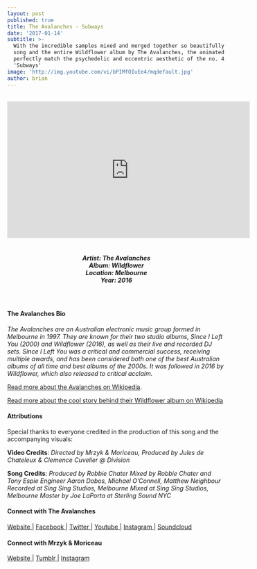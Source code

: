 ```yaml
---
layout: post
published: true
title: The Avalanches - Subways
date: '2017-01-14'
subtitle: >-
  With the incredible samples mixed and merged together so beautifully in this
  song and the entire Wildflower album by The Avalanches, the animated visuals
  perfectly match the psychedelic and eccentric aesthetic of the no. 4 track
  'Subways'
image: 'http://img.youtube.com/vi/bPIMfOIuEe4/mqdefault.jpg'
author: brian
---
```

<br />
<div class="embed-container">
<iframe allowfullscreen="" frameborder="0" height="315" src="https://www.youtube.com/embed/bPIMfOIuEe4?rel=0&am;showinfo=0" width="560"></iframe></div>
<br>
<h5 style="text-align: center;">
Artist: The Avalanches <br>
Album: Wildflower <br>
Location: Melbourne <br>
Year: 2016
</h5>

<br>


#### The Avalanches Bio

*The Avalanches are an Australian electronic music group formed in Melbourne in 1997. They are known for their two studio albums, Since I Left You (2000) and Wildflower (2016), as well as their live and recorded DJ sets. Since I Left You was a critical and commercial success, receiving multiple awards, and has been considered both one of the best Australian albums of all time and best albums of the 2000s. It was followed in 2016 by Wildflower, which also released to critical acclaim.*

<a href="https://en.wikipedia.org/wiki/The_Avalanches" target="_blank">Read more about the Avalanches on Wikipedia</a>.

<a href="https://en.wikipedia.org/wiki/Wildflower_(The_Avalanches_album)" target="_blank">Read more about the cool story behind their Wildflower album on Wikipedia</a>

#### Attributions

Special thanks to everyone credited in the production of this song and the accompanying visuals:

**Video Credits**:
*Directed by Mrzyk & Moriceau,
Produced by Jules de Chateleux & Clemence Cuvelier @ Division*

**Song Credits**:
*Produced by Robbie Chater
Mixed by Robbie Chater and Tony Espie
Engineer Aaron Dobos, Michael O’Connell, Matthew Neighbour
Recorded at Sing Sing Studios, Melbourne
Mixed at Sing Sing Studios, Melbourne 
Master by Joe LaPorta at Sterling Sound NYC*


#### Connect with The Avalanches

<a class="fa fa-globe" href="http://theavalanches.com" target="_blank"> Website </a> |
<a class="fa fa-facebook" href="https://www.facebook.com/theavalanches" target="_blank"> Facebook </a> |
<a class="fa fa-twitter" href="https://twitter.com/theavalanches" target="_blank"> Twitter </a> |
<a class="fa fa-youtube" href="https://www.youtube.com/user/avalanchesofficial" target="_blank"> Youtube </a> |
<a class="fa fa-instagram" href="https://www.instagram.com/theavalanches" target="_blank"> Instagram </a> | 
<a class="fa fa-soundcloud" href="https://soundcloud.com/theavalanches" target="_blank"> Soundcloud </a>


#### Connect with Mrzyk & Moriceau

<a class="fa fa-globe" href="http://1000dessins.com/" target="_blank"> Website </a> | 
<a class="fa fa-tumblr" href="https://mrzykmoriceau.tumblr.com/" target="_blank"> Tumblr </a> |
<a class="fa fa-instagram" href="https://www.instagram.com/mrzyk_moriceau/" target="_blank"> Instagram </a>
